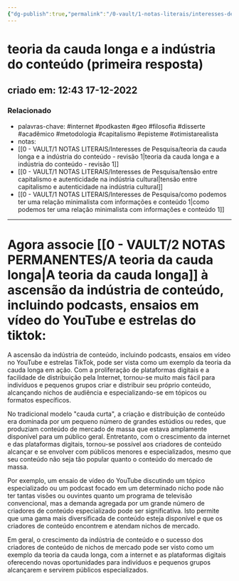 ```yaml
---
{"dg-publish":true,"permalink":"/0-vault/1-notas-literais/interesses-de-pesquisa/teoria-da-cauda-longa-e-a-industria-do-conteudo/","tags":["internet","podkasten","geo","filosofia","disserte","acadêmico","metodologia","capitalismo","episteme","otimistarealista"],"dgHomeLink":true,"dgShowLocalGraph":true,"dgShowFileTree":true,"dgEnableSearch":true,"noteIcon":""}
---
```


# teoria da cauda longa e a indústria do conteúdo (primeira resposta)
## criado em: 12:43 17-12-2022

### Relacionado
- palavras-chave: #internet #podkasten #geo #filosofia #disserte #acadêmico #metodologia #capitalismo #episteme #otimistarealista 
- notas: 
- [[0 - VAULT/1 NOTAS LITERAIS/Interesses de Pesquisa/teoria da cauda longa e a indústria do conteúdo - revisão 1\|teoria da cauda longa e a indústria do conteúdo - revisão 1]]
- [[0 - VAULT/1 NOTAS LITERAIS/Interesses de Pesquisa/tensão  entre capitalismo e autenticidade na indústria cultural\|tensão  entre capitalismo e autenticidade na indústria cultural]]
- [[0 - VAULT/1 NOTAS LITERAIS/Interesses de Pesquisa/como podemos ter uma relação minimalista com informações e conteúdo 1\|como podemos ter uma relação minimalista com informações e conteúdo 1]]
---
# Agora associe [[0 - VAULT/2 NOTAS PERMANENTES/A teoria da cauda longa\|A teoria da cauda longa]] à ascensão da indústria de conteúdo, incluindo podcasts, ensaios em vídeo do YouTube e estrelas do tiktok:


A ascensão da indústria de conteúdo, incluindo podcasts, ensaios em vídeo no YouTube e estrelas TikTok, pode ser vista como um exemplo da teoria da cauda longa em ação. Com a proliferação de plataformas digitais e a facilidade de distribuição pela Internet, tornou-se muito mais fácil para indivíduos e pequenos grupos criar e distribuir seu próprio conteúdo, alcançando nichos de audiência e especializando-se em tópicos ou formatos específicos.

No tradicional modelo "cauda curta", a criação e distribuição de conteúdo era dominada por um pequeno número de grandes estúdios ou redes, que produziam conteúdo de mercado de massa que estava amplamente disponível para um público geral. Entretanto, com o crescimento da internet e das plataformas digitais, tornou-se possível aos criadores de conteúdo alcançar e se envolver com públicos menores e especializados, mesmo que seu conteúdo não seja tão popular quanto o conteúdo do mercado de massa.

Por exemplo, um ensaio de vídeo do YouTube discutindo um tópico especializado ou um podcast focado em um determinado nicho pode não ter tantas visões ou ouvintes quanto um programa de televisão convencional, mas a demanda agregada por um grande número de criadores de conteúdo especializado pode ser significativa. Isto permite que uma gama mais diversificada de conteúdo esteja disponível e que os criadores de conteúdo encontrem e atendam nichos de mercado.

Em geral, o crescimento da indústria de conteúdo e o sucesso dos criadores de conteúdo de nichos de mercado pode ser visto como um exemplo da teoria da cauda longa, com a internet e as plataformas digitais oferecendo novas oportunidades para indivíduos e pequenos grupos alcançarem e servirem públicos especializados.